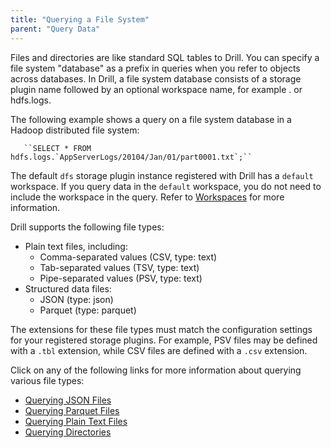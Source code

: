 ```yaml
---
title: "Querying a File System"
parent: "Query Data"
---
```

Files and directories are like standard SQL tables to Drill. You can specify a
file system "database" as a prefix in queries when you refer to objects across
databases. In Drill, a file system database consists of a storage plugin name
followed by an optional workspace name, for example <storage
plugin>.<workspace> or hdfs.logs.

  

The following example shows a query on a file system database in a Hadoop
distributed file system:

       ``SELECT * FROM hdfs.logs.`AppServerLogs/20104/Jan/01/part0001.txt`;``

The default `dfs` storage plugin instance registered with Drill has a
`default` workspace. If you query data in the `default` workspace, you do not
need to include the workspace in the query. Refer to
[Workspaces](https://cwiki.apache.org/confluence/display/DRILL/Workspaces) for
more information.

Drill supports the following file types:

  * Plain text files, including:
    * Comma-separated values (CSV, type: text)
    * Tab-separated values (TSV, type: text)
    * Pipe-separated values (PSV, type: text)
  * Structured data files:
    * JSON (type: json)
    * Parquet (type: parquet)

The extensions for these file types must match the configuration settings for
your registered storage plugins. For example, PSV files may be defined with a
`.tbl` extension, while CSV files are defined with a `.csv` extension.

Click on any of the following links for more information about querying
various file types:

  * [Querying JSON Files](/confluence/display/DRILL/Querying+JSON+Files)
  * [Querying Parquet Files](/confluence/display/DRILL/Querying+Parquet+Files)
  * [Querying Plain Text Files](/confluence/display/DRILL/Querying+Plain+Text+Files)
  * [Querying Directories](/confluence/display/DRILL/Querying+Directories)
